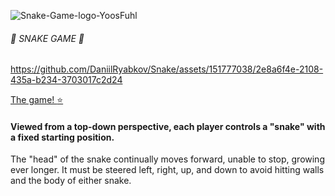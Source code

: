 ![Snake-Game-logo-YoosFuhl](https://github.com/DaniilRyabkov/Snake/assets/151777038/5a962e7e-7973-4986-ab77-201a0aae3122)

###### :snake: SNAKE GAME :snake:



https://github.com/DaniilRyabkov/Snake/assets/151777038/2e8a6f4e-2108-435a-b234-3703017c2d24




[Тhe game! :star: ](https://daniilryabkov.github.io/Snake/)


#### Viewed from a top-down perspective, each player controls a "snake" with a fixed starting position.
The "head" of the snake continually moves forward, unable to stop, growing ever longer.
It must be steered left, right, up, and down to avoid hitting walls and the body of either snake.


